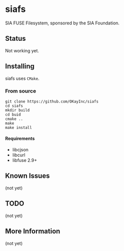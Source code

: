 # siafs
SIA FUSE Filesystem, sponsored by the SIA Foundation.

## Status
Not working yet.

## Installing
siafs uses `CMake`.

### From source

    git clone https://github.com/OKayInc/siafs
    cd siafs
    mkdir build
    cd buid
    cmake ..
    make
    make install

#### Requirements
* libcjson
* libcurl
* libfuse 2.9+

## Known Issues
(not yet)

## TODO
(not yet)

## More Information
(not yet)
